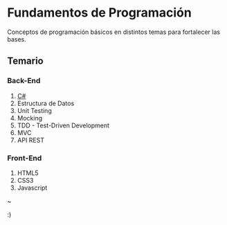 # Fundamentos de Programación

Conceptos de programación básicos en distintos temas para fortalecer las bases.

## Temario
### Back-End
1. [C#](https://github.com/luzyrawr/selfstudy/blob/main/C%23.md)
1. Estructura de Datos
1. Unit Testing
1. Mocking
1. TDD - Test-Driven Development
1. MVC
1. API REST

### Front-End
1. HTML5
1. CSS3
1. Javascript

~

:)
